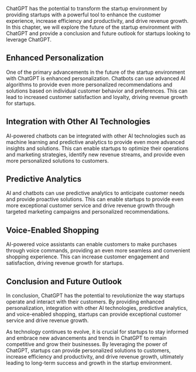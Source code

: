 
ChatGPT has the potential to transform the startup environment by providing startups with a powerful tool to enhance the customer experience, increase efficiency and productivity, and drive revenue growth. In this chapter, we will explore the future of the startup environment with ChatGPT and provide a conclusion and future outlook for startups looking to leverage ChatGPT.

Enhanced Personalization
------------------------

One of the primary advancements in the future of the startup environment with ChatGPT is enhanced personalization. Chatbots can use advanced AI algorithms to provide even more personalized recommendations and solutions based on individual customer behavior and preferences. This can lead to increased customer satisfaction and loyalty, driving revenue growth for startups.

Integration with Other AI Technologies
--------------------------------------

AI-powered chatbots can be integrated with other AI technologies such as machine learning and predictive analytics to provide even more advanced insights and solutions. This can enable startups to optimize their operations and marketing strategies, identify new revenue streams, and provide even more personalized solutions to customers.

Predictive Analytics
--------------------

AI and chatbots can use predictive analytics to anticipate customer needs and provide proactive solutions. This can enable startups to provide even more exceptional customer service and drive revenue growth through targeted marketing campaigns and personalized recommendations.

Voice-Enabled Shopping
----------------------

AI-powered voice assistants can enable customers to make purchases through voice commands, providing an even more seamless and convenient shopping experience. This can increase customer engagement and satisfaction, driving revenue growth for startups.

Conclusion and Future Outlook
-----------------------------

In conclusion, ChatGPT has the potential to revolutionize the way startups operate and interact with their customers. By providing enhanced personalization, integration with other AI technologies, predictive analytics, and voice-enabled shopping, startups can provide exceptional customer service and drive revenue growth.

As technology continues to evolve, it is crucial for startups to stay informed and embrace new advancements and trends in ChatGPT to remain competitive and grow their businesses. By leveraging the power of ChatGPT, startups can provide personalized solutions to customers, increase efficiency and productivity, and drive revenue growth, ultimately leading to long-term success and growth in the startup environment.

